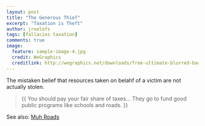```yaml
---
layout: post
title: "The Generous Thief"
excerpt: "Taxation is Theft"
author: jroelofs
tags: [fallacies taxation]
comments: true
image:
  feature: sample-image-4.jpg
  credit: WeGraphics
  creditlink: http://wegraphics.net/downloads/free-ultimate-blurred-background-pack/
---
```


The mistaken belief that resources taken on belahf of a victim are not actually stolen.

> {{ You should pay your fair share of taxes... They go to fund good public programs like schools and roads. }}

See also: [Muh Roads](/2015/01/20/muh-roads)

